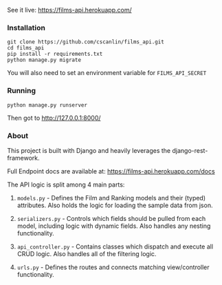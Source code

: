 See it live: https://films-api.herokuapp.com/

### Installation

    git clone https://github.com/cscanlin/films_api.git
    cd films_api
    pip install -r requirements.txt
    python manage.py migrate

You will also need to set an environment variable for `FILMS_API_SECRET`

### Running

    python manage.py runserver

Then got to http://127.0.0.1:8000/

### About

This project is built with Django and heavily leverages the django-rest-framework.

Full Endpoint docs are available at: https://films-api.herokuapp.com/docs

The API logic is split among 4 main parts:

1. `models.py` - Defines the Film and Ranking models and their (typed) attributes. Also holds the logic for loading the sample data from json.

2. `serializers.py` - Controls which fields should be pulled from each model, including logic with dynamic fields. Also handles any nesting functionality.

3. `api_controller.py` - Contains classes which dispatch and execute all CRUD logic. Also handles all of the filtering logic.

4. `urls.py` - Defines the routes and connects matching view/controller functionality.
